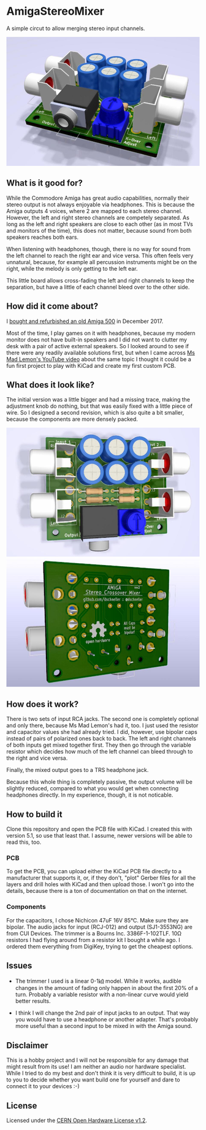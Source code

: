 # AmigaStereoMixer

A simple circut to allow merging stereo input channels.

![v2 Rendering](AmigaStereoMixer.jpg)

## What is it good for?
While the Commodore Amiga has great audio capabilities, normally their stereo output is not always enjoyable via headphones. This is because the Amiga outputs 4 voices, where 2 are mapped to each stereo channel. However, the left and right stereo channels are competely separated.  As long as the left and right speakers are close to each other (as in most TVs and
monitors of the time), this does not matter, because sound from both speakers reaches both ears.

When listening with headphones, though, there is no way for sound from the left channel to reach the right ear and vice versa. This often feels very unnatural, because, for example all percussion instruments might be on the right, while the melody is only getting to the left ear. 

This little board allows cross-fading the left and right channels to keep the separation, but have a little of each channel bleed over to the other side.

## How did it come about?

I [bought and refurbished an old Amiga 500](http://www.danielschneller.com/search/label/amiga) in December 2017.

Most of the time, I play games on it with headphones, because my modern monitor does not have built-in speakers and I did not want to clutter my desk with a pair of active external speakers. So I looked around to see if there were any readily available solutions first, but when I came across [Ms Mad Lemon's YouTube video](https://www.youtube.com/watch?v=cg2SPF7CMwM) about the same topic I thought it could be a fun first project to play with KiCad and create my first custom PCB.

## What does it look like?

The initial version was a little bigger and had a missing trace, making the adjustment knob do nothing, but that was easily fixed with a little piece of wire. So I designed a second revision, which is also quite a bit smaller, because the components are more densely packed. 

![v2 Frontside Rendering](AmigaStereoMixerF.jpg)
![v2 Backside Rendering](AmigaStereoMixerB.jpg)

## How does it work?

There is two sets of input RCA jacks. The second one is completely optional and only there, because Ms Mad Lemon's had it, too. I just used the resistor and capacitor values she had already tried. I did, however, use bipolar caps instead of pairs of polarized ones back to back.
The left and right channels of both inputs get mixed together first. They then go through the variable resistor which decides how much of the left channel can bleed through to the right and vice versa.  

Finally, the mixed output goes to a TRS headphone jack.

Because this whole thing is completely passive, the output volume will be slightly reduced, compared to what you would get when connecting headphones directly. In my experience, though, it is not noticable.

## How to build it

Clone this repository and open the PCB file with KiCad. I created this with version 5.1, so use that least that. I assume, newer versions will be able to read this, too. 

### PCB

To get the PCB, you can upload either the KiCad PCB file directly to a manufacturer that supports it, or, if they don't, "plot" Gerber files for all the layers and drill holes with KiCad and then upload those. I won't go into the details, because there is a ton of documentation on that on the internet. 

### Components

For the capacitors, I chose Nichicon 47uF 16V 85°C. Make sure they are bipolar. The audio jacks for input (RCJ-012) and output (SJ1-3553NG) are from CUI Devices. The trimmer is a Bourns Inc. 3386F-1-102TLF. 10Ω resistors I had flying around from a resistor kit I bought a while ago. I ordered them everything from DigiKey, trying to get the cheapest options.

## Issues

* The trimmer I used is a linear 0-1㏀ model. While it works, audible changes in the amount of fading only happen in about the first 20% of a turn. Probably a variable resistor with a non-linear curve would yield better results. 

* I think I will change the 2nd pair of input jacks to an output. That way you would have to use a headphone or another adapter. That's probably more useful than a second input to be mixed in with the Amiga sound.

## Disclaimer

This is a hobby project and I will not be responsible for any damage that might result from its use! I am neither an audio nor hardware specialist. While I tried to do my best and don't think it is very difficult to build, it is up to you to decide whether you want build one for yourself and dare to connect it to your devices :-)

## License

Licensed under the [CERN Open Hardware License v1.2](cern_ohl_v_1_2.txt).
